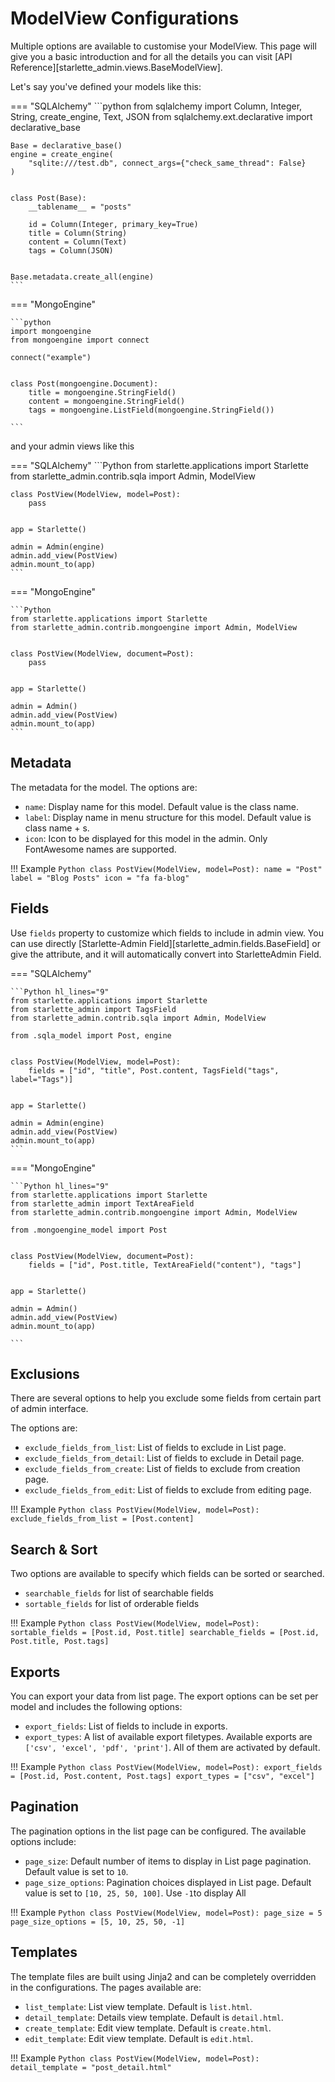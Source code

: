 # ModelView Configurations

Multiple options are available to customise your ModelView. This page will give you a basic introduction and for all the
details you can visit [API Reference][starlette_admin.views.BaseModelView].

Let's say you've defined your models like this:

=== "SQLAlchemy"
    ```python
    from sqlalchemy import Column, Integer, String, create_engine, Text, JSON
    from sqlalchemy.ext.declarative import declarative_base
    
    Base = declarative_base()
    engine = create_engine(
        "sqlite:///test.db", connect_args={"check_same_thread": False}
    )
    
    
    class Post(Base):
        __tablename__ = "posts"
    
        id = Column(Integer, primary_key=True)
        title = Column(String)
        content = Column(Text)
        tags = Column(JSON)
    
    
    Base.metadata.create_all(engine)
    ```
=== "MongoEngine"

    ```python
    import mongoengine
    from mongoengine import connect
    
    connect("example")
    
    
    class Post(mongoengine.Document):
        title = mongoengine.StringField()
        content = mongoengine.StringField()
        tags = mongoengine.ListField(mongoengine.StringField())

    ```
and your admin views like this

=== "SQLAlchemy"
    ```Python
    from starlette.applications import Starlette
    from starlette_admin.contrib.sqla import Admin, ModelView
    
    
    class PostView(ModelView, model=Post):
        pass
    
    
    app = Starlette()
    
    admin = Admin(engine)
    admin.add_view(PostView)
    admin.mount_to(app)
    ```
=== "MongoEngine"

    ```Python
    from starlette.applications import Starlette
    from starlette_admin.contrib.mongoengine import Admin, ModelView
    
    
    class PostView(ModelView, document=Post):
        pass
    
    
    app = Starlette()
    
    admin = Admin()
    admin.add_view(PostView)
    admin.mount_to(app)
    ```
## Metadata

The metadata for the model. The options are:

* `name`: Display name for this model. Default value is the class name.
* `label`: Display name in menu structure for this model. Default value is class name + s.
* `icon`: Icon to be displayed for this model in the admin. Only FontAwesome names are supported.

!!! Example
    ```Python
    class PostView(ModelView, model=Post):
        name = "Post"
        label = "Blog Posts"
        icon = "fa fa-blog"
    ```
## Fields

Use `fields` property to customize which fields to include in admin view. You can use directly [Starlette-Admin Field][starlette_admin.fields.BaseField]
or give the attribute, and it will automatically convert into StarletteAdmin Field.

=== "SQLAlchemy"

    ```Python hl_lines="9"
    from starlette.applications import Starlette
    from starlette_admin import TagsField
    from starlette_admin.contrib.sqla import Admin, ModelView
    
    from .sqla_model import Post, engine
    
    
    class PostView(ModelView, model=Post):
        fields = ["id", "title", Post.content, TagsField("tags", label="Tags")]
    
    
    app = Starlette()
    
    admin = Admin(engine)
    admin.add_view(PostView)
    admin.mount_to(app)
    ```

=== "MongoEngine"

    ```Python hl_lines="9"
    from starlette.applications import Starlette
    from starlette_admin import TextAreaField
    from starlette_admin.contrib.mongoengine import Admin, ModelView
    
    from .mongoengine_model import Post
    
    
    class PostView(ModelView, document=Post):
        fields = ["id", Post.title, TextAreaField("content"), "tags"]
    
    
    app = Starlette()
    
    admin = Admin()
    admin.add_view(PostView)
    admin.mount_to(app)

    ```


## Exclusions

There are several options to help you exclude some fields from certain part of admin interface.

The options are:

* `exclude_fields_from_list`: List of fields to exclude in List page.
* `exclude_fields_from_detail`: List of fields to exclude in Detail page.
* `exclude_fields_from_create`: List of fields to exclude from creation page.
* `exclude_fields_from_edit`: List of fields to exclude from editing page.

!!! Example
    ```Python
    class PostView(ModelView, model=Post):
        exclude_fields_from_list = [Post.content]
    ```

## Search & Sort

Two options are available to specify which fields can be sorted or searched.

* `searchable_fields` for list of searchable fields
* `sortable_fields` for list of orderable fields

!!! Example
    ```Python
    class PostView(ModelView, model=Post):
        sortable_fields = [Post.id, Post.title]
        searchable_fields = [Post.id, Post.title, Post.tags]
    ```

## Exports

You can export your data from list page. The export options can be set per model and includes the following options:

* `export_fields`:  List of fields to include in exports.
* `export_types`: A list of available export filetypes. Available 
exports are `['csv', 'excel', 'pdf', 'print']`. All of them are activated by default.

!!! Example
    ```Python
    class PostView(ModelView, model=Post):
        export_fields = [Post.id, Post.content, Post.tags]
        export_types = ["csv", "excel"]
    ```

## Pagination

The pagination options in the list page can be configured. The available options include:

* `page_size`: Default number of items to display in List page pagination.
            Default value is set to `10`.
* `page_size_options`: Pagination choices displayed in List page.  Default value is set to `[10, 25, 50, 100]`. 
     Use `-1`to display All


!!! Example
    ```Python
    class PostView(ModelView, model=Post):
        page_size = 5
        page_size_options = [5, 10, 25, 50, -1]
    ```

## Templates
The template files are built using Jinja2 and can be completely overridden in the configurations. The pages available are:

* `list_template`: List view template. Default is `list.html`.
* `detail_template`: Details view template. Default is `detail.html`.
* `create_template`: Edit view template. Default is `create.html`.
* `edit_template`: Edit view template. Default is `edit.html`.

!!! Example
    ```Python
    class PostView(ModelView, model=Post):
        detail_template = "post_detail.html"
    ```